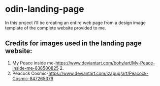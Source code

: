 # odin-landing-page

In this project i'll be creating an entire web page from a design image template of the complete website provided to me.

## Credits for images used in the landing page website:

1. My Peace inside me-https://www.deviantart.com/bohy/art/My-Peace-inside-me-638580825 2.
2. Peacock Cosmic-https://www.deviantart.com/izapug/art/Peacock-Cosmic-847265379
